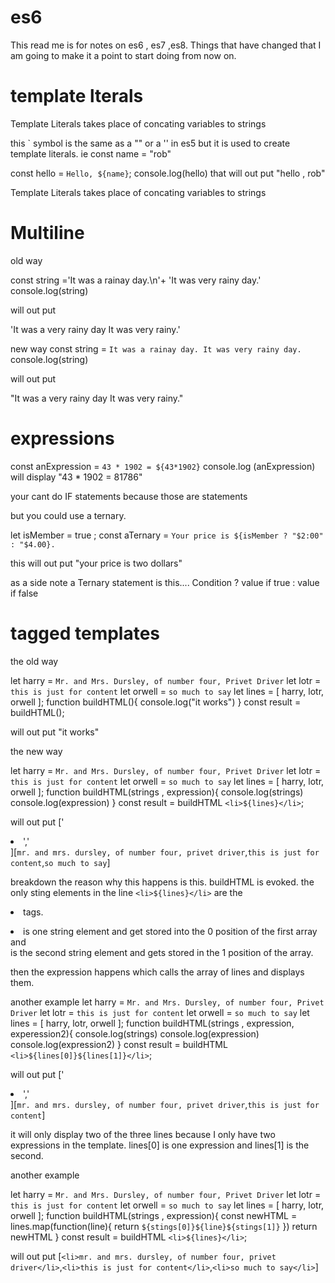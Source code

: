# es6

This read me is for notes on es6 , es7 ,es8. Things that have changed that I am going to make it a point to start doing from now on.

# template lterals

Template Literals takes place of concating variables to strings

this ` symbol is the same as a "" or a '' in es5 but it is used to create template literals.
ie
const name = "rob"

const hello = `Hello, ${name}`;
console.log(hello)
that will out put "hello , rob"

Template Literals takes place of concating variables to strings

# Multiline

old way

const string ='It was a rainay day.\n'+
'It was very rainy day.'
console.log(string)

will out put

'It was a very rainy day
It was very rainy.'

new way
const string = `It was a rainay day. It was very rainy day.`
console.log(string)

will out put

"It was a very rainy day
It was very rainy."

# expressions

const anExpression = `43 * 1902 = ${43*1902}`
console.log (anExpression)
will display
"43 \* 1902 = 81786"

your cant do IF statements because those are statements

but you could use a ternary.

let isMember = true ;
const aTernary = `Your price is ${isMember ? "$2:00" : "$4.00}.`

this will out put
"your price is two dollars"

as a side note a Ternary statement is this....
Condition ? value if true : value if false

# tagged templates

the old way

let harry = `Mr. and Mrs. Dursley, of number four, Privet Driver`
let lotr = `this is just for content`
let orwell = `so much to say`
let lines = [
harry,
lotr,
orwell
];
function buildHTML(){
console.log("it works")
}
const result = buildHTML();

will out put
"it works"

the new way

let harry = `Mr. and Mrs. Dursley, of number four, Privet Driver`
let lotr = `this is just for content`
let orwell = `so much to say`
let lines = [
harry,
lotr,
orwell
];
function buildHTML(strings , expression){
console.log(strings)
console.log(expression)
}
const result = buildHTML `<li>${lines}</li>`;

will out put
['<li>','</li>][`mr. and mrs. dursley, of number four, privet driver`,`this is just for content`,`so much to say`]

breakdown
the reason why this happens is this. buildHTML is evoked. the only sting elements in the line `<li>${lines}</li>` are the <li> tags.

<li> is one string element and get stored into the 0 position of the first array and </li> is the second string element and gets stored in the 1 position of the array.

then the expression happens which calls the array of lines and displays them.

another example
let harry = `Mr. and Mrs. Dursley, of number four, Privet Driver`
let lotr = `this is just for content`
let orwell = `so much to say`
let lines = [
harry,
lotr,
orwell
];
function buildHTML(strings , expression, experession2){
console.log(strings)
console.log(expression)
console.log(expression2)
}
const result = buildHTML `<li>${lines[0]}${lines[1]}</li>`;

will out put
['<li>','</li>][`mr. and mrs. dursley, of number four, privet driver`,`this is just for content`]

it will only display two of the three lines because I only have two expressions in the template. lines[0] is one expression and lines[1] is the second.

another example

let harry = `Mr. and Mrs. Dursley, of number four, Privet Driver`
let lotr = `this is just for content`
let orwell = `so much to say`
let lines = [
harry,
lotr,
orwell
];
function buildHTML(strings , expression){
const newHTML = lines.map(function(line){
return `${stings[0]}${line}${stings[1]}`
})
return newHTML
}
const result = buildHTML `<li>${lines}</li>`;

will out put
[`<li>mr. and mrs. dursley, of number four, privet driver</li>`,`<li>this is just for content</li>`,`<li>so much to say</li>`]

